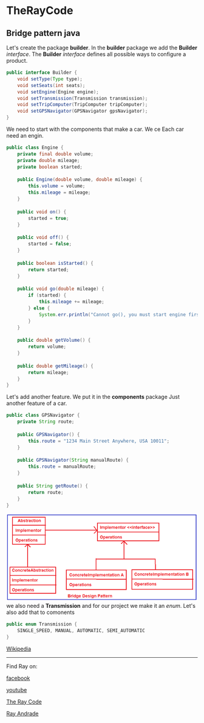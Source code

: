 # TheRayCode
## Bridge pattern java

Let's create the package **builder**.
In the **builder** package we add the **Builder** *interface*.
The **Builder** *interface* defines all possible ways to configure a product.
```java
public interface Builder {
    void setType(Type type);
    void setSeats(int seats);
    void setEngine(Engine engine);
    void setTransmission(Transmission transmission);
    void setTripComputer(TripComputer tripComputer);
    void setGPSNavigator(GPSNavigator gpsNavigator);
}
```

We need to start with the components that make a car.
We ce
Each car need an engin.
```java
public class Engine {
    private final double volume;
    private double mileage;
    private boolean started;

    public Engine(double volume, double mileage) {
        this.volume = volume;
        this.mileage = mileage;
    }

    public void on() {
        started = true;
    }

    public void off() {
        started = false;
    }

    public boolean isStarted() {
        return started;
    }

    public void go(double mileage) {
        if (started) {
            this.mileage += mileage;
        } else {
            System.err.println("Cannot go(), you must start engine first!");
        }
    }

    public double getVolume() {
        return volume;
    }

    public double getMileage() {
        return mileage;
    }
}
```
Let's add another feature. 
We put it in the **components** package
Just another feature of a car.
```java
public class GPSNavigator {
    private String route;

    public GPSNavigator() {
        this.route = "1234 Main Street Anywhere, USA 10011";
    }

    public GPSNavigator(String manualRoute) {
        this.route = manualRoute;
    }

    public String getRoute() {
        return route;
    }
}
```
![Bride Pattern](https://raw.githubusercontent.com/RayAndrade/TheRayCode/main/UMLs/images/Bridge/Bridge-3.png)
<br/>
we also need a **Transmission** and for our project we make it an *enum*.
Let's also add that to comonents
```java
public enum Transmission {
    SINGLE_SPEED, MANUAL, AUTOMATIC, SEMI_AUTOMATIC
}
```



[Wikipedia](https://en.wikipedia.org/wiki/Bridge_pattern)

----------------------------------------------------------------------------------------------------

Find Ray on:

[facebook](https://www.facebook.com/TheRayCode/)

[youtube](https://www.youtube.com/user/AndradeRay/)

[The Ray Code](https://www.RayAndrade.com)

[Ray Andrade](https://www.RayAndrade.org)
